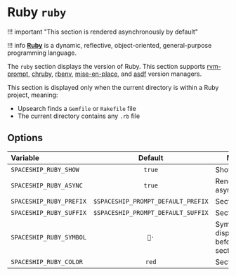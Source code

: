 # Ruby `ruby`

!!! important "This section is rendered asynchronously by default"

!!! info
    [**Ruby**](https://www.ruby-lang.org) is a dynamic, reflective, object-oriented, general-purpose programming language.

The `ruby` section displays the version of Ruby. This section supports [rvm-prompt](https://rvm.io/workflow/prompt), [chruby](https://github.com/postmodern/chruby), [rbenv](https://github.com/rbenv/rbenv), [mise-en-place](https://mise.jdx.dev/), and [asdf](https://asdf-vm.com) version managers.

This section is displayed only when the current directory is within a Ruby project, meaning:

* Upsearch finds a `Gemfile` or `Rakefile` file
* The current directory contains any `.rb` file

## Options

| Variable                |              Default               | Meaning                             |
| :---------------------- | :--------------------------------: | ----------------------------------- |
| `SPACESHIP_RUBY_SHOW`   |               `true`               | Show section                        |
| `SPACESHIP_RUBY_ASYNC`  |               `true`               | Render section asynchronously       |                 |
| `SPACESHIP_RUBY_PREFIX` | `$SPACESHIP_PROMPT_DEFAULT_PREFIX` | Section's prefix                    |
| `SPACESHIP_RUBY_SUFFIX` | `$SPACESHIP_PROMPT_DEFAULT_SUFFIX` | Section's suffix                    |
| `SPACESHIP_RUBY_SYMBOL` |               `💎·`                | Symbol displayed before the section |
| `SPACESHIP_RUBY_COLOR`  |               `red`                | Section's color                     |

